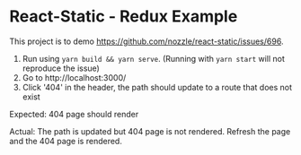 # React-Static - Redux Example

This project is to demo https://github.com/nozzle/react-static/issues/696.

1. Run using `yarn build && yarn serve`. (Running with `yarn start` will not reproduce the issue)
2. Go to http://localhost:3000/
3. Click '404' in the header, the path should update to a route that does not exist

Expected: 404 page should render

Actual:
The path is updated but 404 page is not rendered.
Refresh the page and the 404 page is rendered.
